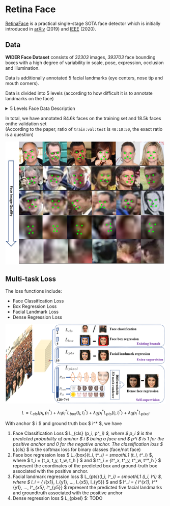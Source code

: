 # Retina Face 

[RetinaFace](https://github.com/deepinsight/insightface/tree/master/detection/retinaface) 
is a practical single-stage SOTA face detector which is initially introduced in [arXiv](https://arxiv.org/abs/1905.00641) (2019) 
and [IEEE](https://ieeexplore.ieee.org/document/9157330) (2020). 

## Data 
__WIDER Face Dataset__ consists of *32303* images, *393703* face bounding boxes with a high degree of variability in scale, pose, expression, occlusion and illumination.

Data is additionally annotated 5 facial landmarks (eye centers, nose tip and mouth corners).

Data is divided into 5 levels (according to how difficult it is to annotate landmarks on the face)

<details>
  <summary> 5 Levels Face Data Description </summary>
  <center>
  
  |  Level  |  Face Number |  Criterion | 
  |---|---|---|
  |  1 (easiest)  |  4127  |  Easy to determine 68 landmarks  |
  |  2   |  12636  |  Can determine 68 landmarks  |
  |  3  |  38140  |  Easy to determine 5 landmarks  |
  |  4  |  50024  |  Can determine 5 landmarks  |
  |  5 (hardest)  |  94095  |  Determine by contexts  |
  
  </center>
</details>

In total, we have annotated 84.6k faces on the training set and 18.5k faces onthe validation set <br> 
(According to the paper, ratio of `train:val:test` is `40:10:50`, the exact ratio is a question)

<img src="./img/5_levels_annotatable.png" alt="5_levels_annotatable" width="500"/>

## Multi-task Loss
The loss functions include:
* Face Classification Loss
* Box Regression Loss
* Facial Landmark Loss
* Dense Regression Loss


![multi_loss](./img/multi_loss.png)

$$
L = L_{cls} (p_i, p^*_i) + λ_1 p^*_i L_{box}(t_i, t^*_i) + λ_2 p^*_i L_{pts}(l_i, l^*_i) + λ_3 p^*_i L_{pixel}
$$

With anchor $ i $ and ground truth box $ i^* $, we have
1. Face Classification Loss $ L_{cls} (p_i, p^*_i) $, where $ p_i $ is the predicted probability of anchor $ i $ being a face and $ p^*_i $ is 1 for the positive anchor and 0 for the negative anchor. The classification loss $ L_{cls} $ is the softmax loss for binary classes (face/not face)
2. Face box regression loss $ L_{box}(t_i, t^*_i) = smoothL1 (t_i, t^*_i) $,
where $ t_i = \{t_x, t_y, t_w, t_h \} $ and $ t^*_i = \{t^*_x, t^*_y, t^*_w, t^*_h \} $ represent the coordinates of the predicted box and ground-truth
box associated with the positive anchor.
3. Facial landmark regression loss $ L_{pts}(l_i, l^*_i) = smoothL1 (l_i, l^*_i) $, where $ l_i = \{ l_{x1}, l_{y1}, ..., l_{x5}, l_{y5}\} $ and $ l^*_i = \{ l^*_{x1}, l^*_{y1}, ..., l^*_{x5}, l^*_{y5}\} $ represent the predicted five facial landmarks and groundtruth associated with the positive anchor
4. Dense regression loss $ L_{pixel} $: TODO